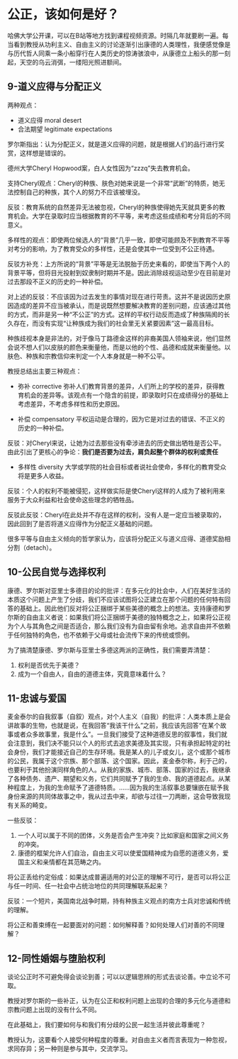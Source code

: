 # 公正，该如何是好？

哈佛大学公开课，可以在B站等地方找到课程视频资源。时隔几年就要刷一遍。每当看到教授从功利主义、自由主义的讨论逐渐引出康德的人类理性，我便感觉像是与历代哲人同乘一条小船穿行在人类历史的惊涛骇浪中，从康德立上船头的那一刻起，天空的乌云消弭，一缕阳光照进额间。

## 9-道义应得与分配正义

两种观点：

*   道义应得 moral desert
*   合法期望 legitimate expectations

罗尔斯指出：认为分配正义，就是道义应得的问题，就是根据人们的品行进行奖赏，这样想是错误的。

德州大学Cheryl Hopwood案，白人女性因为“zzzq”失去教育机会。

支持Cheryl观点：Cheryl的种族、肤色对她来说是一个非常“武断”的特质，她无法控制自己的种族，其个人的努力不应该被埋没。

反驳：教育系统的自然差异无法被忽视，Cheryl的种族使得她先天就具更多的教育机会。大学在录取时应当根据教育的不平等，来考虑这些成绩和考分背后的不同意义。

多样性的观点：即使两位候选人的“背景”几乎一致，即使可能顾及不到教育不平等对考分的影响，为了教育受众的多样性，还是会使其中一位受到不公正待遇。

反驳方补充：上方所说的“背景”平等是无法脱胎于历史来看的，即使当下两个人的背景平等，但将目光投射到奴隶制时期并不是。因此消除歧视运动至少在目前是对过去那段不正义的历史的一种补偿。

对上述的反驳：不应该因为过去发生的事情对现在进行苛责。这并不是说因历史原因造成的差异不应当被承认，而是说既然想要解决教育的差别问题，应该通过其他的方式，而非是另一种“不公正”的方式。这样的平权行动反而造成了种族隔阂的长久存在，而没有实现“让种族成为我们的社会里无关紧要因素”这一最高目标。

种族歧视本身是非法的，对于像马丁路德金这样的非裔美国人领袖来说，他们显然会说不想人们以皮肤的颜色来衡量他，而是以他的个性、品德和成就来衡量他。以肤色、种族和宗教信仰来判定一个人本身就是一种不公平。

教授总结出主要三种观点：

*   弥补 corrective 弥补人们教育背景的差异，人们所上的学校的差异，获得教育机会的差异等。该观点有一个隐含的前提，即录取时只在成绩得分的基础上考虑差异，不考虑多样性和历史原因。

*   补偿 compensatory
    平权运动是合理的，因为它是对过去的错误、不正义的历史的一种补偿。

反驳：对Cheryl来说，让她为过去那些没有牵涉进去的历史做出牺牲是否公平。由此引出了更核心的争论：**我们是否要为过去，肩负起整个群体的权利或责任**

*   多样性 diversity
    大学或学院的社会目标或者说社会使命，多样化的教育受众将是更多人收益。

反驳：个人的权利不能被侵犯，这样做实际是使Cheryl这样的人成为了被利用来服务于大众利益和社会使命这些理念的牺牲品。

反驳此反驳：Cheryl在此处并不存在这样的权利，没有人是一定应当被录取的，因此回到了是否将道义应得作为分配正义基础的问题。

很多平等与自由主义倾向的哲学家认为，应该将分配正义与道义应得、道德奖励相分割（detach）。

## 10-公民自觉与选择权利

康德、罗尔斯对亚里士多德目的论的批评：在多元化的社会中，人们在美好生活的本质这个问题上产生了分歧，我们不应该试图将公正建立在那个问题的任何特有回答的基础上。因此他们反对将公正捆绑于某些美德的概念上的想法。支持康德和罗尔斯的自由主义者说：如果我们将公正捆绑于美德的独特概念之上，如果将公正视为个人与其角色之间是否适合，那么我们没有为自由留有余地。追求自由并不依赖于任何独特的角色，也不依赖于父母或社会流传下来的传统或惯例。

为了搞清楚康德、罗尔斯与亚里士多德这两派的正确性，我们需要弄清楚：

1. 权利是否优先于美德？
2. 成为一个自由人，自由的道德主体，究竟意味着什么？

## 11-忠诚与爱国

麦金泰尔的自我叙事（自叙）观点，对个人主义（自我）的批评：人类本质上是会讲故事的生物，也就是说，在我回答“我该干什么”之前，我应该先回答“在某个故事或者众多故事里，我是什么”。一旦我们接受了这种道德反思的叙事性，我们就会注意到，我们决不能只以个人的形式去追求美德及其实现，只有承担起特定的社会身份，我们才能接近自己的生存环境。我是某人的儿子或女儿，这个或那个城市的公民，我属于这个宗族、那个部落、这个国家。因此，麦金泰尔称，利于己的，也要利于其他扮演同样角色的人。从我的家族、城市、部落、国家的过去，我继承了各种债务、遗产、期望和义务，它们共同赋予了我的生命、我的道德起点。从某种程度上，为我的生命赋予了道德特质。……因为我的生活叙事总要镶嵌在赋予我身份来源的共同体故事之中，我从过去中来，却欲与过往一刀两断，这会导致我现有关系的畸变。

一些反驳：

1. 一个人可以属于不同的团体，义务是否会产生冲突？比如家庭和国家之间义务的冲突。
2. 康德的框架允许人们自治，自由主义可以使爱国精神成为自愿的道德义务，爱国主义和亲情都在其范畴之内。

将公正丢给约定俗成：如果达成普遍适用的对公正的理解不可行，是否可以将公正与任一时间、任一社会中占统治地位的共同理解联系起来？

反驳：一个短片，美国南北战争时期，持有种族主义观点的南方士兵对忠诚和传统的理解。

将公正和善束缚在一起要面对的问题：如何解释善？如何处理人们对善的不同理解？

## 12-同性婚姻与堕胎权利

谈论公正时不可避免得会谈论到善；可以以逻辑思辨的形式去谈论善。中立论不可取。

教授对罗尔斯的一些补正，认为在公正和权利问题上出现的合理的多元化与道德和宗教问题上出现的没有什么不同。

在此基础上，我们要如何与和我们有分歧的公民一起生活并彼此尊重呢？

教授认为，这要看个人接受何种程度的尊重。对自由主义者而言表现为一种忽视，求同存异；另一种则是参与其中，交流学习。

